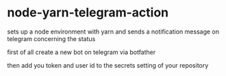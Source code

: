 # node-yarn-telegram-action
sets up a node environment with yarn and sends a notification message on telegram concerning the status

first of all create a new bot on telegram via botfather

then add you token and user id to the secrets setting of your repository
